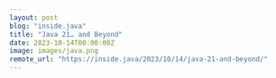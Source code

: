 ```yaml
---
layout: post
blog: "inside.java"
title: "Java 21… and Beyond"
date: 2023-10-14T00:00:00Z
image: images/java.png
remote_url: "https://inside.java/2023/10/14/java-21-and-beyond/"
---
```

